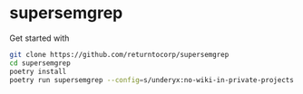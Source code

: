 # supersemgrep

Get started with

```sh
git clone https://github.com/returntocorp/supersemgrep
cd supersemgrep
poetry install
poetry run supersemgrep --config=s/underyx:no-wiki-in-private-projects
```
